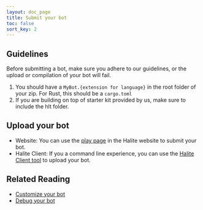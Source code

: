 ```yaml
---
layout: doc_page
title: Submit your bot
toc: false
sort_key: 2
---
```


## Guidelines

Before submitting a bot, make sure you adhere to our guidelines, or the upload or compilation of your bot will fail.

1. You should have a `MyBot.{extension for language}` in the root folder of your zip. For Rust, this should be a `cargo.toml`
2. If you are building on top of starter kit provided by us, make sure to include the hlt folder.

## Upload your bot

* Website: You can use the [play page](play-programming-challenge) in the Halite website to submit your bot.
* Halite Client: If you a command line experience, you can use the [Halite Client tool](/halite-cli-and-tools/upload-bots) to upload your bot.

## Related Reading
 
 * [Customize your bot](customize-bot)
 * [Debug your bot](debug-bot)
